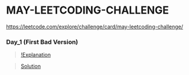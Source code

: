 # MAY-LEETCODING-CHALLENGE

https://leetcode.com/explore/challenge/card/may-leetcoding-challenge/


### Day_1 (First Bad Version)
> [!Explanation](https://github.com/asingleneuron/leetcode-solutions/blob/master/may_leetcode_challenge/Day_1/README.md)

> [Solution](https://github.com/asingleneuron/leetcode-solutions/blob/master/may_leetcode_challenge/Day_1/first_bad_version.py)



